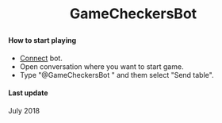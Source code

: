 # <p align="center">GameCheckersBot
#### How to start playing
- [Connect](https://t.me/@GameCheckersBot "Connect bot") bot.
- Open conversation where you want to start game.
- Type "@GameCheckersBot " and them select "Send table".
#### Last update
  July 2018
